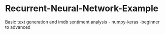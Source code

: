 # Recurrent-Neural-Network-Example
Basic text generation and imdb sentiment analysis - numpy-keras -beginner to advanced
